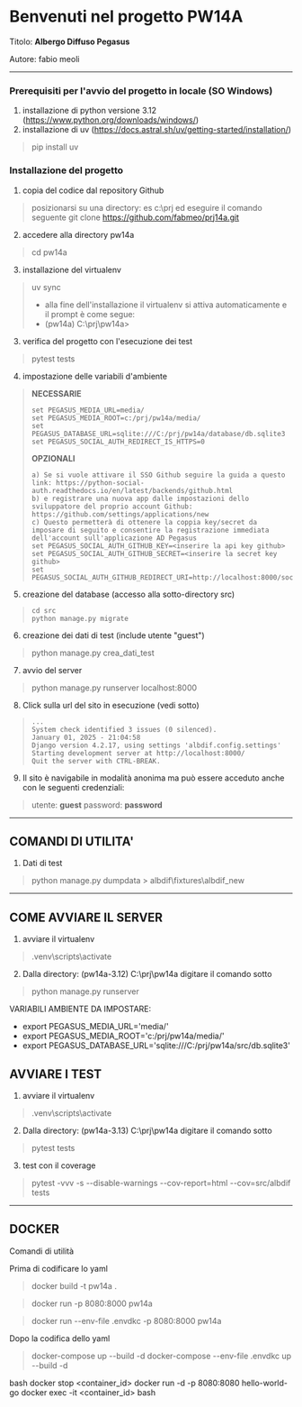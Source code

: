# Benvenuti nel progetto PW14A

Titolo: **Albergo Diffuso Pegasus**

Autore: fabio meoli

---
### Prerequisiti per l'avvio del progetto in locale (SO Windows)
1. installazione di python versione 3.12 (https://www.python.org/downloads/windows/)  
2. installazione di uv (https://docs.astral.sh/uv/getting-started/installation/)
> pip install uv

### Installazione del progetto
1. copia del codice dal repository Github 
> posizionarsi su una directory: es c:\prj ed eseguire il comando seguente
> git clone https://github.com/fabmeo/prj14a.git
2. accedere alla directory pw14a
> cd pw14a
3. installazione del virtualenv
> uv sync
> - alla fine dell'installazione il virtualenv si attiva automaticamente e il prompt è come segue:
> - (pw14a) C:\prj\pw14a>
3. verifica del progetto con l'esecuzione dei test
> pytest tests

4. impostazione delle variabili d'ambiente
> **NECESSARIE**
> ```
> set PEGASUS_MEDIA_URL=media/
> set PEGASUS_MEDIA_ROOT=c:/prj/pw14a/media/
> set PEGASUS_DATABASE_URL=sqlite:///C:/prj/pw14a/database/db.sqlite3
> set PEGASUS_SOCIAL_AUTH_REDIRECT_IS_HTTPS=0
> ```
> **OPZIONALI**
> ```
> a) Se si vuole attivare il SSO Github seguire la guida a questo link: https://python-social-auth.readthedocs.io/en/latest/backends/github.html
> b) e registrare una nuova app dalle impostazioni dello sviluppatore del proprio account Github: https://github.com/settings/applications/new 
> c) Questo permetterà di ottenere la coppia key/secret da imposare di seguito e consentire la registrazione immediata dell'account sull'applicazione AD Pegasus 
> set PEGASUS_SOCIAL_AUTH_GITHUB_KEY=<inserire la api key github>
> set PEGASUS_SOCIAL_AUTH_GITHUB_SECRET=<inserire la secret key github>
> set PEGASUS_SOCIAL_AUTH_GITHUB_REDIRECT_URI=http://localhost:8000/social/complete/github/
> ```
5. creazione del database (accesso alla sotto-directory src)
> ```
> cd src
> python manage.py migrate
> ```
6. creazione dei dati di test (include utente "guest")
> python manage.py crea_dati_test
7. avvio del server
> python manage.py runserver localhost:8000
8. Click sulla url del sito in esecuzione (vedi sotto)
> ```
> ...
> System check identified 3 issues (0 silenced).
> January 01, 2025 - 21:04:58
> Django version 4.2.17, using settings 'albdif.config.settings'
> Starting development server at http://localhost:8000/
> Quit the server with CTRL-BREAK.
> ```
9. Il sito è navigabile in modalità anonima ma può essere acceduto anche con le seguenti credenziali:
> utente: **guest**
> password: **password**

---

## COMANDI DI UTILITA'

1. Dati di test
> python manage.py dumpdata > albdif\fixtures\albdif_new

---

## COME AVVIARE IL SERVER

1. avviare il virtualenv
> .venv\scripts\activate
2. Dalla directory: (pw14a-3.12) C:\prj\pw14a digitare il comando sotto
> python manage.py runserver

VARIABILI AMBIENTE DA IMPOSTARE:
- export PEGASUS_MEDIA_URL='media/'
- export PEGASUS_MEDIA_ROOT='c:/prj/pw14a/media/'
- export PEGASUS_DATABASE_URL='sqlite:///C:/prj/pw14a/src/db.sqlite3'

## AVVIARE I TEST

1. avviare il virtualenv
> .venv\scripts\activate
2. Dalla directory: (pw14a-3.13) C:\prj\pw14a digitare il comando sotto
> pytest tests
3. test con il coverage
> pytest -vvv -s --disable-warnings --cov-report=html --cov=src/albdif tests

---

## DOCKER

Comandi di utilità

Prima di codificare lo yaml
> docker build -t pw14a .

> docker run -p 8080:8000 pw14a

> docker run --env-file .envdkc -p 8080:8000 pw14a

Dopo la codifica dello yaml
> docker-compose up --build -d
> docker-compose --env-file .envdkc up --build -d

bash
docker stop <container_id>
docker run -d -p 8080:8080 hello-world-go
docker exec -it <container_id> bash

